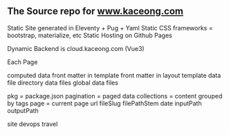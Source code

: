 ## The Source repo for www.kaceong.com

Static Site generated in Eleventy + Pug + Yaml
Static CSS frameworks = bootstrap, materialize, etc
Static Hosting on Github Pages

Dynamic Backend is cloud.kaceong.com (Vue3)

Each Page

computed data
front matter in template
front matter in layout
template data file
directory data files
global data files



pkg = package.json
pagination = paged data
collections = content grouped by tags
page = current page
  url
  fileSlug
  filePathStem
  date
  inputPath
  outputPath


site
devops
travel
